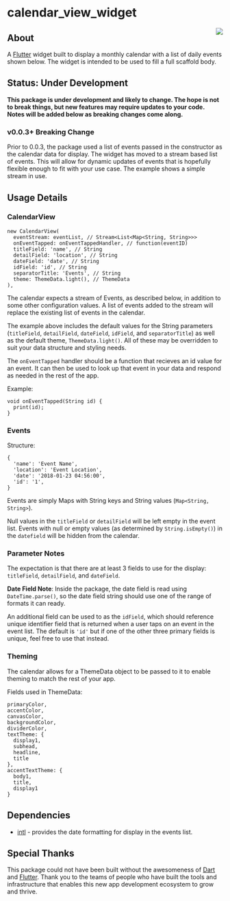 # calendar_view_widget

<img align="right" src="assets/example.png" />

## About
A [Flutter](https://flutter.io) widget built to display a monthly calendar with a list of daily events shown below. The widget is intended to be used to fill a full scaffold body.


## Status: Under Development
**This package is under development and likely to change. The hope is not to break things, but new features may require updates to your code. Notes will be added below as breaking changes come along.**

### v0.0.3+ Breaking Change 
Prior to 0.0.3, the package used a list of events passed in the constructor as the calendar data for display. The widget has moved to a stream based list of events. This will allow for dynamic updates of events that is hopefully flexible enough to fit with your use case. The example shows a simple stream in use.

## Usage Details

### CalendarView

```
new CalendarView(
  eventStream: eventList, // Stream<List<Map<String, String>>>
  onEventTapped: onEventTappedHandler, // function(eventID)
  titleField: 'name', // String
  detailField: 'location', // String
  dateField: 'date', // String
  idField: 'id', // String
  separatorTitle: 'Events', // String
  theme: ThemeData.light(), // ThemeData
),
```

The calendar expects a stream of Events, as described below, in addition to some other configuration values. A list of events added to the stream will replace the existing list of events in the calendar.

The example above includes the default values for the String parameters (`titleField`, `detailField`, `dateField`, `idField`, and `separatorTitle`) as well as the default theme, `ThemeData.light()`. All of these may be overridden to suit your data structure and styling needs.

The `onEventTapped` handler should be a function that recieves an id value for an event. It can then be used to look up that event in your data and respond as needed in the rest of the app.

Example:

```
void onEventTapped(String id) {
  print(id);
}
```

### Events

Structure:
```
{
  'name': 'Event Name',
  'location': 'Event Location',
  'date': '2018-01-23 04:56:00',
  'id': '1',
}
```

Events are simply Maps with String keys and String values (`Map<String, String>`).

Null values in the `titleField` or `detailField` will be left empty in the event list. Events with null or empty values (as determined by `String.isEmpty()`) in the `datefield` will be hidden from the calendar.

### Parameter Notes
The expectation is that there are at least 3 fields to use for the display: `titleField`, `detailField`, and `dateField`.

**Date Field Note**:
Inside the package, the date field is read using `DateTime.parse()`, so the date field string should use one of the range of formats it can ready.

An additional field can be used to as the `idField`, which should reference unique identifier field that is returned when a user taps on an event in the event list. The default is `'id'` but if one of the other three primary fields is unique, feel free to use that instead.

### Theming

The calendar allows for a ThemeData object to be passed to it to enable theming to match the rest of your app.

Fields used in ThemeData:
```
primaryColor,
accentColor,
canvasColor,
backgroundColor,
dividerColor,
textTheme: {
  display1,
  subhead,
  headline,
  title
},
accentTextTheme: {
  body1,
  title,
  display1
}
```

## Dependencies
* [intl](https://pub.dartlang.org/packages/intl) - provides the date formatting for display in the events list.

## Special Thanks
This package could not have been built without the awesomeness of [Dart](https://www.dartlang.org) and [Flutter](https://flutter.io). Thank you to the teams of people who have built the tools and infrastructure that enables this new app development ecosystem to grow and thrive.
